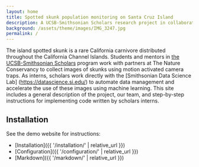```yaml
---
layout: home
title: Spotted skunk population monitoring on Santa Cruz Island
description: A UCSB-Smithsonian Scholars research project in collaboration with The Nature Conservancy
background: /assets/theme/images/IMG_3247.jpg
permalink: /
---
```


The island spotted skunk is a rare California carnivore distributed throughout the California Channel Islands. Students and mentors in [the UCSB-Smithsonian Scholars](https://oep.ucsb.edu/programs/smithsonian-scholars-program) program work with partners at The Nature Conservancy to collect images of skunks using motion activated camera traps. As interns, scholars work directly with the [Smithsonian Data Science Lab] (https://datascience.si.edu/) to automate data management and accelerate the use of these images using machine learning. This site includes a general description of the project, our team, and step-by-step instructions for implementing code written by scholars interns.

## Installation

See the demo website for instructions:

- [Installation]({{ '/installation/' | relative_url }})
- [Configuration]({{ '/configuration/' | relative_url }})
- [Markdown]({{ '/markdown/' | relative_url }})

